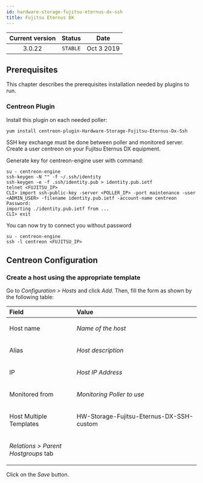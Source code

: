 ```yaml
---
id: hardware-storage-fujitsu-eternus-dx-ssh
title: Fujitsu Eternus DX
---
```


| Current version | Status | Date |
| :-: | :-: | :-: |
| 3.0.22 | `STABLE` | Oct  3 2019 |

## Prerequisites
This chapter describes the prerequisites installation needed by plugins
to run.

### Centreon Plugin
Install this plugin on each needed poller:

    yum install centreon-plugin-Hardware-Storage-Fujitsu-Eternus-Dx-Ssh


SSH key exchange must be done between poller and monitored server.
Create a user centreon on your Fujitsu Eternus DX equipment.

Generate key for centreon-engine user with command:

    su - centreon-engine
    ssh-keygen -N "" -f ~/.ssh/identity
    ssh-keygen -e -f .ssh/identity.pub > identity.pub.ietf
    telnet <FUJITSU_IP>
    CLI> import ssh-public-key -server <POLLER_IP> -port maintenance -user <ADMIN_USER> -filename identity.pub.ietf -account-name centreon
    Password:
    importing ./identity.pub.ietf from ...
    CLI> exit

You can now try to connect you without password

    su - centreon-engine
    ssh -l centreon <FUJITSU_IP>

## Centreon Configuration
### Create a host using the appropriate template
Go to *Configuration &gt; Hosts* and click *Add*. Then, fill the form as
shown by the following table:

<table>
<colgroup>
<col width="35%" />
<col width="64%" />
</colgroup>
<thead>
<tr class="header">
<th align="left">Field</th>
<th align="left">Value</th>
</tr>
</thead>
<tbody>
<tr class="odd">
<td align="left"><p>Host name</p></td>
<td align="left"><p><em>Name of the host</em></p></td>
</tr>
<tr class="even">
<td align="left"><p>Alias</p></td>
<td align="left"><p><em>Host description</em></p></td>
</tr>
<tr class="odd">
<td align="left"><p>IP</p></td>
<td align="left"><p><em>Host IP Address</em></p></td>
</tr>
<tr class="even">
<td align="left"><p>Monitored from</p></td>
<td align="left"><p><em>Monitoring Poller to use</em></p></td>
</tr>
<tr class="odd">
<td align="left"><p>Host Multiple Templates</p></td>
<td align="left"><p>HW-Storage-Fujitsu-Eternus-DX-SSH-custom</p></td>
</tr>
<tr class="even">
<td align="left"><p><em>Relations &gt; Parent Hostgroups</em> tab</p></td>
<td align="left"></td>
</tr>
</tbody>
</table>

Click on the *Save* button.

